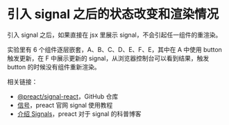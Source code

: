 # 引入 signal 之后的状态改变和渲染情况

引入 signal 之后，如果直接在 jsx 里展示 signal，不会引起任一组件的重渲染。

实验里有 6 个组件逐层嵌套，A、B、C、D、E、F、E，其中在 A 中使用 button 触发更新，在 F 中展示更新的 signal，从浏览器控制台可以看到结果，触发 button 的时候没有组件重新渲染。

相关链接：
- [@preact/signal-react](https://github.com/preactjs/signals/tree/main/packages/react)，GitHub 仓库
- [信号](https://preactjs.com/guide/v10/signals)，preact 官网 signal 使用教程
- [介绍 Signals](https://preactjs.com/blog/introducing-signals/)，preact 对于 signal 的科普博客
